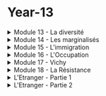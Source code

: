 # Year-13
<details>
  <summary>Module 13 - La diversité</summary>
  <p>
   Les matières: <a href="https://adaligand.github.io/Year-13/">Read aloud</a>&nbsp;<a href="https://adaligand.github.io/Year-13/">Dictation</a>&nbsp;<a href="https://adaligand.github.io/Year-13/">Reading</a>
  </p>
  <p>
    L'heure: <a href="https://adaligand.github.io/Year-13/">Read aloud</a>&nbsp;<a href="https://adaligand.github.io/Year-13/">Dictation</a>&nbsp;<a href="https://adaligand.github.io/Year-13/">Reading</a>
  </p>
</details>

<details>
  <summary>Module 14 - Les marginalisés</summary>
  <p>
   Les matières: <a href="https://adaligand.github.io/Year-13/">Read aloud</a>&nbsp;<a href="https://adaligand.github.io/Year-13/">Dictation</a>&nbsp;<a href="https://adaligand.github.io/Year-13/">Reading</a>
  </p>
  <p>
    L'heure: <a href="https://adaligand.github.io/Year-13/">Read aloud</a>&nbsp;<a href="https://adaligand.github.io/Year-13/">Dictation</a>&nbsp;<a href="https://adaligand.github.io/Year-13/">Reading</a>
  </p>
</details>

<details>
  <summary>Module 15 - L'immigration</summary>
  <p>
   Les matières: <a href="https://adaligand.github.io/Year-13/">Read aloud</a>&nbsp;<a href="https://adaligand.github.io/Year-13/">Dictation</a>&nbsp;<a href="https://adaligand.github.io/Year-13/">Reading</a>
  </p>
  <p>
    L'heure: <a href="https://adaligand.github.io/Year-13/">Read aloud</a>&nbsp;<a href="https://adaligand.github.io/Year-13/">Dictation</a>&nbsp;<a href="https://adaligand.github.io/Year-13/">Reading</a>
  </p>
</details>
<details>
  <summary>Module 16 - L'Occupation</summary>
  <p>
   Les matières: <a href="https://adaligand.github.io/Year-13/">Read aloud</a>&nbsp;<a href="https://adaligand.github.io/Year-13/">Dictation</a>&nbsp;<a href="https://adaligand.github.io/Year-13/">Reading</a>
  </p>
  <p>
    L'heure: <a href="https://adaligand.github.io/Year-13/">Read aloud</a>&nbsp;<a href="https://adaligand.github.io/Year-13/">Dictation</a>&nbsp;<a href="https://adaligand.github.io/Year-13/">Reading</a>
  </p>
</details>
<details>
  <summary>Module 17 - Vichy</summary>
  <p>
   Les matières: <a href="https://adaligand.github.io/Year-13/">Read aloud</a>&nbsp;<a href="https://adaligand.github.io/Year-13/">Dictation</a>&nbsp;<a href="https://adaligand.github.io/Year-13/">Reading</a>
  </p>
  <p>
    L'heure: <a href="https://adaligand.github.io/Year-13/">Read aloud</a>&nbsp;<a href="https://adaligand.github.io/Year-13/">Dictation</a>&nbsp;<a href="https://adaligand.github.io/Year-13/">Reading</a>
  </p>
</details>
<details>
  <summary>Module 18 - La Résistance</summary>
  <p>
   Les matières: <a href="https://adaligand.github.io/Year-13/">Read aloud</a>&nbsp;<a href="https://adaligand.github.io/Year-13/">Dictation</a>&nbsp;<a href="https://adaligand.github.io/Year-13/">Reading</a>
  </p>
  <p>
    L'heure: <a href="https://adaligand.github.io/Year-13/">Read aloud</a>&nbsp;<a href="https://adaligand.github.io/Year-13/">Dictation</a>&nbsp;<a href="https://adaligand.github.io/Year-13/">Reading</a>
  </p>
</details>

<details>
  <summary>L'Etranger - Partie 1</summary>
  <p>
   Les matières: <a href="https://adaligand.github.io/Year-13/">Read aloud</a>&nbsp;<a href="https://adaligand.github.io/Year-13/">Dictation</a>&nbsp;<a href="https://adaligand.github.io/Year-13/">Reading</a>
  </p>
  <p>
    L'heure: <a href="https://adaligand.github.io/Year-13/">Read aloud</a>&nbsp;<a href="https://adaligand.github.io/Year-13/">Dictation</a>&nbsp;<a href="https://adaligand.github.io/Year-13/">Reading</a>
  </p>
</details>
<details>
  <summary>L'Etranger - Partie 2</summary>
  <p>
   Les matières: <a href="https://adaligand.github.io/Year-13/">Read aloud</a>&nbsp;<a href="https://adaligand.github.io/Year-13/">Dictation</a>&nbsp;<a href="https://adaligand.github.io/Year-13/">Reading</a>
  </p>
  <p>
    L'heure: <a href="https://adaligand.github.io/Year-13/">Read aloud</a>&nbsp;<a href="https://adaligand.github.io/Year-13/">Dictation</a>&nbsp;<a href="https://adaligand.github.io/Year-13/">Reading</a>
  </p>
</details>
